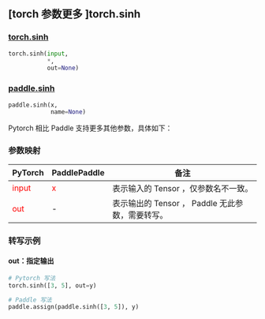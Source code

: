 ## [torch 参数更多 ]torch.sinh
### [torch.sinh](https://pytorch.org/docs/stable/generated/torch.sinh.html?highlight=sinh#torch.sinh)

```python
torch.sinh(input,
           *,
           out=None)
```

### [paddle.sinh](https://www.paddlepaddle.org.cn/documentation/docs/zh/api/paddle/sinh_cn.html#sinh)

```python
paddle.sinh(x,
            name=None)
```

Pytorch 相比 Paddle 支持更多其他参数，具体如下：
### 参数映射
| PyTorch       | PaddlePaddle | 备注                                                   |
| ------------- | ------------ | ------------------------------------------------------ |
| <font color='red'> input </font> | <font color='red'> x </font> | 表示输入的 Tensor ，仅参数名不一致。  |
| <font color='red'> out </font> | -  | 表示输出的 Tensor ， Paddle 无此参数，需要转写。    |


### 转写示例
#### out：指定输出
```python
# Pytorch 写法
torch.sinh([3, 5], out=y)

# Paddle 写法
paddle.assign(paddle.sinh([3, 5]), y)
```
